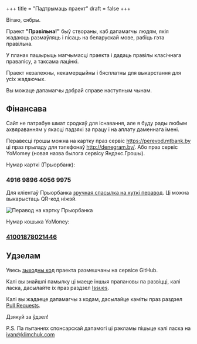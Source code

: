 +++
title = "Падтрымаць праект"
draft = false
+++


Вітаю, сябры. 

Праект **"Правільна!"** быў створаны, каб дапамагчы людям, якія жадаюць размаўляць і пісаць на беларускай мове, рабіць гэта правільна.

У планах пашырыць магчымасці праекта і дадаць правілы класічнага правапісу, а таксама лацінкі.

Праект незалежны, некамерцыйны і бясплатны для выкарстання для усіх жадаючых.

Вы можаце дапамагчы добрай справе наступным чынам.


## Фінансава

Сайт не патрабуе шмат сродкаў для існавання, але я буду рады любым ахвяраванням у якасці падзякі за працу і на аплату даменнага імені.

Перавесці грошы можна на картку праз сервіс https://perevod.mtbank.by ці праз прыладу для тэлефонаў http://denegram.by/. Або праз сервіс YoMomey (новая назва былога сервісу Яндэкс.Грошы).

Нумар карткі (Прыорбанк):

### 4916 9896 4056 9975

Для кліентаў Прыорбанка [зручная спасылка на хуткі перавод](https://www.prior.by/web/transferForMe?target=STIBkiUUf0CJt8Z8sAEKvGsb1TN5DQAOGLneT7dUFmPV1mcGlQqkqqiJPtZ4e%2b8q3HaBfYvK8XyR1CWXZiBR2ErywC8kAz%2bi8G17S71luQ4HUyc%3d&amount=20&curr=BYN). Ці можна выкарыстаць QR-код ніжэй.

![Перавод на картку Прыорбанка](/prior.png)


Нумар кошыка YoMoney:

### [41001878021446](https://yoomoney.ru/to/41001878021446/1000)


## Удзелам

Увесь [зыходны код](https://github.com/alroniks/pravilnaby) праекта размешчаны на сервісе GitHub.

Калі вы знайшлі памылку ці маеце іншыя прапановы па развіцці, калі ласка, дасылайте іх праз раздзел [Issues](https://github.com/alroniks/pravilnaby/issues).

Калі вы жадаеце дапамагчы з кодам, дасылайце каміты праз раздзел [Pull Requests](https://github.com/alroniks/pravilnaby/pulls).

Дзякуй за ўдзел!

P.S. Па пытаннях спонсарскай дапамогі ці рэкламы пішыце калі ласка на [ivan@klimchuk.com](mailto:ivan@klimchuk.com)